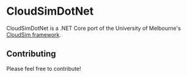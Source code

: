 # CloudSimDotNet 

CloudSimDotNet is a .NET Core port of the University of Melbourne's [CloudSim framework](http://www.cloudbus.org/cloudsim/).

## Contributing

Please feel free to contribute!

